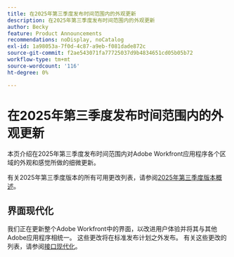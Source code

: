 ```yaml
---
title: 在2025年第三季度发布时间范围内的外观更新
description: 在2025年第三季度发布时间范围内的外观更新
author: Becky
feature: Product Announcements
recommendations: noDisplay, noCatalog
exl-id: 1a98053a-7f0d-4c87-a9eb-f081dade872c
source-git-commit: f2ae543071fa77725037d9b4834651cd05b05b72
workflow-type: tm+mt
source-wordcount: '116'
ht-degree: 0%

---
```


# 在2025年第三季度发布时间范围内的外观更新

本页介绍在2025年第三季度发布时间范围内对Adobe Workfront应用程序各个区域的外观和感觉所做的细微更新。

有关2025年第三季度版本的所有可用更改列表，请参阅[2025年第三季度版本概述](/help/quicksilver/product-announcements/product-releases/25-q3-release-activity/25-q3-release-overview.md)。


## 界面现代化

我们正在更新整个Adobe Workfront中的界面，以改进用户体验并将其与其他Adobe应用程序相统一。 这些更改将在标准发布计划之外发布。 有关这些更改的列表，请参阅[接口现代化](/help/quicksilver/product-announcements/product-releases/interface-modernization/interface-modernization.md)。